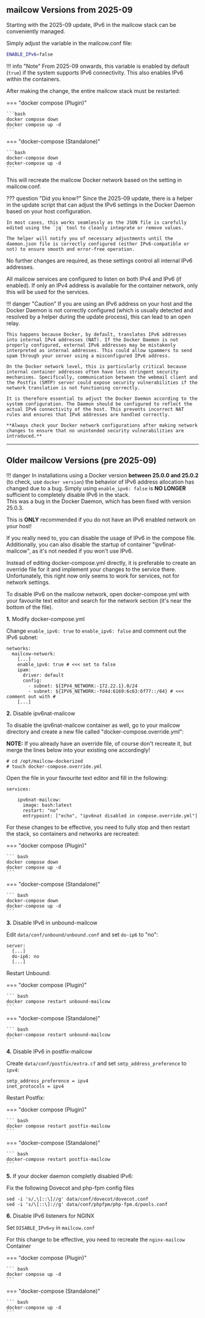 ## mailcow Versions from 2025-09

Starting with the 2025-09 update, IPv6 in the mailcow stack can be conveniently managed.

Simply adjust the variable in the mailcow.conf file:

```bash
ENABLE_IPv6=false
```

!!! info "Note"
    From 2025-09 onwards, this variable is enabled by default (`true`) if the system supports IPv6 connectivity. This also enables IPv6 within the containers.

After making the change, the entire mailcow stack must be restarted:

=== "docker compose (Plugin)"

    ```bash
    docker compose down
    docker compose up -d
    ```

=== "docker-compose (Standalone)"

    ```bash
    docker-compose down
    docker-compose up -d
    ```

This will recreate the mailcow Docker network based on the setting in mailcow.conf.

??? question "Did you know?"
    Since the 2025-09 update, there is a helper in the update script that can adjust the IPv6 settings in the Docker Daemon based on your host configuration.

    In most cases, this works seamlessly as the JSON file is carefully edited using the `jq` tool to cleanly integrate or remove values.

    The helper will notify you of necessary adjustments until the daemon.json file is correctly configured (either IPv6-compatible or not) to ensure smooth and error-free operation.

No further changes are required, as these settings control all internal IPv6 addresses.

All mailcow services are configured to listen on both IPv4 and IPv6 (if enabled). If only an IPv4 address is available for the container network, only this will be used for the services.

!!! danger "Caution"
    If you are using an IPv6 address on your host and the Docker Daemon is not correctly configured (which is usually detected and resolved by a helper during the update process), this can lead to an open relay.

    This happens because Docker, by default, translates IPv6 addresses into internal IPv4 addresses (NAT). If the Docker Daemon is not properly configured, external IPv6 addresses may be mistakenly interpreted as internal addresses. This could allow spammers to send spam through your server using a misconfigured IPv6 address.

    On the Docker network level, this is particularly critical because internal container addresses often have less stringent security mechanisms. Specifically, communication between the webmail client and the Postfix (SMTP) server could expose security vulnerabilities if the network translation is not functioning correctly.

    It is therefore essential to adjust the Docker Daemon according to the system configuration. The Daemon should be configured to reflect the actual IPv6 connectivity of the host. This prevents incorrect NAT rules and ensures that IPv6 addresses are handled correctly. 
    
    **Always check your Docker network configurations after making network changes to ensure that no unintended security vulnerabilities are introduced.**

---

## Older mailcow Versions (pre 2025-09)

!!! danger
    In installations using a Docker version <b>between 25.0.0 and 25.0.2</b> (to check, use `docker version`) the behavior of IPv6 address allocation has changed due to a bug. Simply using `enable_ipv6: false` is **NO LONGER** sufficient to completely disable IPv6 in the stack. <br>This was a bug in the Docker Daemon, which has been fixed with version 25.0.3.

This is **ONLY** recommended if you do not have an IPv6 enabled network on your host!

If you really need to, you can disable the usage of IPv6 in the compose file.
Additionally, you can  also disable the startup of container "ipv6nat-mailcow", as it's not needed if you won't use IPv6.

Instead of editing docker-compose.yml directly, it is preferable to create an override file for it
and implement your changes to the service there. Unfortunately, this right now only seems to work for services, not for network settings.

To disable IPv6 on the mailcow network, open docker-compose.yml with your favourite text editor and search for the network section (it's near the bottom of the file).

**1.** Modify docker-compose.yml

Change `enable_ipv6: true` to `enable_ipv6: false` and comment out the IPv6 subnet:

```
networks:
  mailcow-network:
    [...]
    enable_ipv6: true # <<< set to false
    ipam:
      driver: default
      config:
        - subnet: ${IPV4_NETWORK:-172.22.1}.0/24
        - subnet: ${IPV6_NETWORK:-fd4d:6169:6c63:6f77::/64} # <<< comment out with #
    [...]
```

**2.** Disable ipv6nat-mailcow

To disable the ipv6nat-mailcow container as well, go to your mailcow directory and create a new file called "docker-compose.override.yml":

**NOTE:** If you already have an override file, of course don't recreate it, but merge the lines below into your existing one accordingly!

```
# cd /opt/mailcow-dockerized
# touch docker-compose.override.yml
```

Open the file in your favourite text editor and fill in the following:

```
services:

    ipv6nat-mailcow:
      image: bash:latest
      restart: "no"
      entrypoint: ["echo", "ipv6nat disabled in compose.override.yml"]
```

For these changes to be effective, you need to fully stop and then restart the stack, so containers and networks are recreated:

=== "docker compose (Plugin)"

    ``` bash
    docker compose down
    docker compose up -d
    ```

=== "docker-compose (Standalone)"

    ``` bash
    docker-compose down
    docker-compose up -d
    ```

**3.** Disable IPv6 in unbound-mailcow

Edit `data/conf/unbound/unbound.conf` and set `do-ip6` to "no":

```
server:
  [...]
  do-ip6: no
  [...]
```

Restart Unbound:

=== "docker compose (Plugin)"

    ``` bash
    docker compose restart unbound-mailcow
    ```

=== "docker-compose (Standalone)"

    ``` bash
    docker-compose restart unbound-mailcow
    ```

**4.** Disable IPv6 in postfix-mailcow

Create `data/conf/postfix/extra.cf` and set `smtp_address_preference` to `ipv4`:

```
smtp_address_preference = ipv4
inet_protocols = ipv4
```

Restart Postfix:

=== "docker compose (Plugin)"

    ``` bash
    docker compose restart postfix-mailcow
    ```

=== "docker-compose (Standalone)"

    ``` bash
    docker-compose restart postfix-mailcow
    ```

**5.** If your docker daemon completly disabled IPv6:

Fix the following Dovecot and php-fpm config files

```
sed -i 's/,\[::\]//g' data/conf/dovecot/dovecot.conf
sed -i 's/\[::\]://g' data/conf/phpfpm/php-fpm.d/pools.conf
```

**6.** Disable IPv6 listeners for NGINX

Set `DISABLE_IPv6=y` in `mailcow.conf`

For this change to be effective, you need to recreate the `nginx-mailcow` Container

=== "docker compose (Plugin)"

    ``` bash
    docker compose up -d
    ```

=== "docker-compose (Standalone)"

    ``` bash
    docker-compose up -d
    ```

